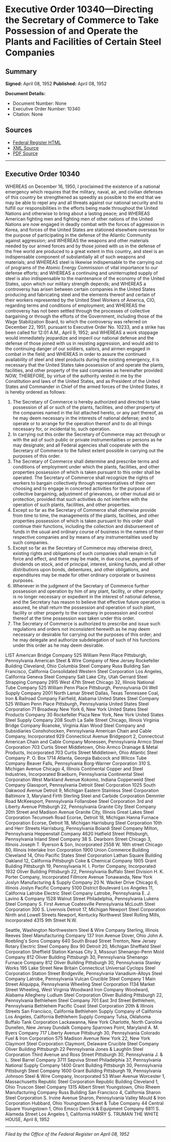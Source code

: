 # Executive Order 10340—Directing the Secretary of Commerce to Take Possession of and Operate the Plants and Facilities of Certain Steel Companies

## Summary

**Signed:** April 08, 1952
**Published:** April 08, 1952

**Document Details:**
- Document Number: None
- Executive Order Number: 10340
- Citation: None

## Sources
- [Federal Register HTML](https://www.presidency.ucsb.edu/documents/executive-order-10340-directing-the-secretary-commerce-take-possession-and-operate-the)
- [XML Source](None)
- [PDF Source](None)

---

## Executive Order 10340

WHEREAS on December 16, 1950, I proclaimed the existence of a national emergency which requires that the military, naval, air, and civilian defenses of this country be strengthened as speedily as possible to the end that we may be able to repel any and all threats against our national security and to fulfill our responsibilities in the efforts being made throughout the United Nations and otherwise to bring about a lasting peace; and
WHEREAS American fighting men and fighting men of other nations of the United Nations are now engaged in deadly combat with the forces of aggression in Korea, and forces of the United States are stationed elsewhere overseas for the purpose of participating in the defense of the Atlantic Community against aggression; and
WHEREAS the weapons and other materials needed by our armed forces and by those joined with us in the defense of the free world are produced to a great extent in this country, and steel is an indispensable component of substantially all of such weapons and materials; and
WHEREAS steel is likewise indispensable to the carrying out of programs of the Atomic Energy Commission of vital importance to our defense efforts; and
WHEREAS a continuing and uninterrupted supply of steel is also indispensable to the maintenance of the economy of the United States, upon which our military strength depends; and
WHEREAS a controversy has arisen between certain companies in the United States producing and fabricating steel and the elements thereof and certain of their workers represented by the United Steel Workers of America, CIO, regarding terms and conditions of employment; and
WHEREAS the controversy has not been settled through the processes of collective bargaining or through the efforts of the Government, including those of the Wage Stabilization Board, to which the controversy was referred on December 22, 1951, pursuant to Executive Order No. 10233, and a strike has been called for 12:01 A.M., April 9, 1952; and
WHEREAS a work stoppage would immediately jeopardize and imperil our national defense and the defense of those joined with us in resisting aggression, and would add to the continuing danger of our soldiers, sailors, and airmen engaged in combat in the field; and
WHEREAS in order to assure the continued availability of steel and steel products during the existing emergency, it is necessary that the United States take possession of and operate the plants, facilities, and other property of the said companies as hereinafter provided:
NOW, THEREFORE, by virtue of the authority vested in me by the Constitution and laws of the United States, and as President of the United States and Commander in Chief of the armed forces of the United States, it is hereby ordered as follows:
1. The Secretary of Commerce is hereby authorized and directed to take possession of all or such of the plants, facilities, and other property of the companies named in the list attached hereto, or any part thereof, as he may deem necessary in the interests of national defense; and to operate or to arrange for the operation thereof and to do all things necessary for, or incidental to, such operation.
2. In carrying out this order the Secretary of Commerce may act through or with the aid of such public or private instrumentalities or persons as he may designate; and all Federal agencies shall cooperate with the Secretary of Commerce to the fullest extent possible in carrying out the purposes of this order.
3. The Secretary of Commerce shall determine and prescribe terms and conditions of employment under which the plants, facilities, and other properties possession of which is taken pursuant to this order shall be operated. The Secretary of Commerce shall recognize the rights of workers to bargain collectively through representatives of their own choosing and to engage in concerted activities for the purpose of collective bargaining, adjustment of grievances, or other mutual aid or protection, provided that such activities do not interfere with the operation of such plants, facilities, and other properties.
4. Except so far as the Secretary of Commerce shall otherwise provide from time to time, the managements of the plants, facilities, and other properties possession of which is taken pursuant to this order shall continue their functions, including the collection and disbursement of funds in the usual and ordinary course of business in the names of their respective companies and by means of any instrumentalities used by such companies.
5. Except so far as the Secretary of Commerce may otherwise direct, existing rights and obligations of such companies shall remain in full force and effect, and there may be made, in due course, payments of dividends on stock, and of principal, interest, sinking funds, and all other distributions upon bonds, debentures, and other obligations, and expenditures may be made for other ordinary corporate or business purposes.
6. Whenever in the judgment of the Secretary of Commerce further possession and operation by him of any plant, facility, or other property is no longer necessary or expedient in the interest of national defense, and the Secretary has reason to believe that effective future operation is assured, he shall return the possession and operation of such plant, facility or other property to the company in possession and control thereof at the time possession was taken under this order.
7. The Secretary of Commerce is authorized to prescribe and issue such regulations and orders not inconsistent herewith as he may deem necessary or desirable for carrying out the purposes of this order; and he may delegate and authorize subdelegation of such of his functions under this order as he may deem desirable.

LIST
American Bridge Company
525 William Penn Place
Pittsburgh, Pennsylvania
American Steel & Wire Company of New Jersey
Rockefeller Building
Cleveland, Ohio
Columbia Steel Company
Russ Building
San Francisco, California
Consolidated Western Steel Corporation
Los Angeles, California
Geneva Steel Company
Salt Lake City, Utah
Gerrard Steel Strapping Company
2915 West 47th Street
Chicago 32, Illinois
National Tube Company
525 William Penn Place
Pittsburgh, Pennsylvania
Oil Well Supply Company
2001 North Lamar Street
Dallas, Texas
Tennessee Coal, Iron & Railroad Company
Fairfield, Alabama
United States Steel Company
525 William Penn Place
Pittsburgh, Pennsylvania
United States Steel Corporation
71 Broadway
New York 6, New York
United States Steel Products Company
30 Rockefeller Plaza
New York, New York
United States Steel Supply Company
208 South La Salle Street
Chicago, Illinois
Virginia Bridge Company
Roanoke, Virginia
Alan Wood Steel Company and Subsidiaries
Conshohocken, Pennsylvania
American Chain and Cable Company, Incorporated
929 Connecticut Avenue
Bridgeport 2, Connecticut
American Chain and Cable Company
Monessen, Pennsylvania
Armco Steel Corporation
703 Curtis Street
Middletown, Ohio
Armco Drainage & Metal Products, Incorporated
703 Curtis Street
Middletown, Ohio
Atlantic Steel Company
P. O. Box 1714
Atlanta, Georgia
Babcock and Wilcox Tube Company
Beaver Falls, Pennsylvania
Borg-Warner Corporation
310 S. Michigan Avenue
Chicago 4, Illinois
Continental Copper and Steel Industries, Incorporated
Braeburn, Pennsylvania
Continental Steel Corporation
West Markland Avenue
Kokomo, Indiana
Copperweld Steel Company
Glassport, Pennsylvania
Detroit Steel Corporation
1025 South Oakwood Avenue
Detroit 9, Michigan
Eastern Stainless Steel Corporation
Baltimore 3, Maryland
Firth Sterling Steel and Carbide Corporation
Demmler Road
McKeesport, Pennsylvania
Follansbee Steel Corporation
3rd and Liberty Avenue
Pittsburgh 22, Pennsylvania
Granite City Steel Company
20th Street and Madison Avenue
Granite City, Illinois
Great Lakes Steel Corporation
Tecumseh Road
Ecorse, Detroit 18, Michigan
Hanna Furnace Corporation
Ecorse, Detroit 18, Michigan
Harrisburg Steel Corporation
10th and Herr Streets
Harrisburg, Pennsylvania
Boiardi Steel Company
Milton, Pennsylvania
Heppenstall Company
4620 Hatfield Street
Pittsburgh, Pennsylvania
Inland Steel Company
38 S. Dearborn Street
Chicago 3, Illinois
Joseph T. Ryerson & Son, Incorporated
2558 W. 16th street
Chicago 80, Illinois
Interlake Iron Corporation
1900 Union Commerce Building
Cleveland 14, Ohio
Pacific States Steel Corporation
Lathan Square Building
Oakland 12, California
Pittsburgh Coke & Chemical Company
1905 Grant Building
Pittsburgh 19, Pennsylvania
H. I. Porter Company, Incorporated
1932 Oliver Building
Pittsburgh 22, Pennsylvania
Buffalo Steel Division
H. K. Porter Company, Incorporated
Fillmore Avenue
Tonawanda, New York
Joslyn Manufacturing & Supply Company
20 N. Wacker Drive
Chicago 6, Illinois
Joslyn Pacific Company
5100 District Boulevard
Los Angeles 11, California
Latrobe Electric Steel Company
Latrobe, Pennsylvania
E. J. Lavino & Company
1528 Walnut Street
Philadelphia, Pennsylvania
Lukens Steel Company
S. First Avenue
Coatesville Pennsylvania
McLouth Steel Corporation
300 S. Livernois
Detroit 17, Michigan
Newport Steel Corporation
Ninth and Lowell Streets
Newport, Kentucky
Northwest Steel Rolling Mills, Incorporated
4315 9th Street N.W.

Seattle, Washington
Northwestern Steel & Wire Company
Sterling, Illinois
Reeves Steel Manufacturing Company
137 Iron Avenue
Dover, Ohio
John A. Roebling's Sons Company
640 South Broad Street
Trenton, New Jersey
Rotary Electric Steel Company
Box 90
Detroit 20, Michigan
Sheffield Steel Corporation
Sheffield Station
Kansas City 3, Missouri
Shenango-Penn Mold Company
812 Oliver Building
Pittsburgh 30, Pennsylvania
Shenango Furnace Company
812 Oliver Building
Pittsburgh 30, Pennsylvania
Stanley Works
195 Lake Street
New Britain Connecticut
Universal Cyclops Steel Corporation
Station Street
Bridgeville, Pennsylvania
Vanadium-Alloys Steel Company
Latrobe, Pennsylvania
Vulcan Crucible Steel Company
1 Main Street
Aliquippa, Pennsylvania
Wheeling Steel Corporation
1134 Market Street
Wheeling, West Virginia
Woodward Iron Company
Woodward, Alabama
Allegheny Ludlum Steel Corporation
Oliver Building
Pittsburgh 22, Pennsylvania
Bethlehem Steel Company
701 East 3rd Street
Bethlehem, Pennsylvania
Bethlehem Pacific Coast Steel Corporation
20th & Illinois Streets
San Francisco, California
Bethlehem Supply Company of California
Los Angeles, California
Bethlehem Supply Company
Tulsa, Oklahoma
Buffalo Tank Corporation
Lackawanna, New York
Charlotte, North Carolina
Dunellen, New Jersey
Dundalk Company
Sparrows Point, Maryland
A. M. Byers Company
717 Liberty Avenue
Pittsburgh 30, Pennsylvania
Colorado Fuel & Iron Corporation
575 Madison Avenue
New York 22, New York
Claymont Steel Corporation
Claymont, Delaware
Crucible Steel Company
Oliver Building
Pittsburgh 22 Pennsylvania
Jones & Laughlin Steel Corporation
Third Avenue and Ross Street
Pittsburgh 30, Pennsylvania
J. & L. Steel Barrel Company
3711 Sepviva Street
Philadelphia 37, Pennsylvania
National Supply Company
1400 Grant Building
Pittsburgh 30, Pennsylvania
Pittsburgh Steel Company
1600 Grant Building
Pittsburgh 19, Pennsylvania
Johnson Steel & Wire Company, Incorporated
53 Wiser Avenue
Worcester 1, Massachusetts
Republic Steel Corporation
Republic Building
Cleveland 1, Ohio
Truscon Steel Company
1315 Albert Street
Youngstown, Ohio
Rheem Manufacturing Company
Russ Building
San Francisco 4, California
Sharon Steel Corporation
S. Irvine Avenue
Sharon, Pennsylvania
Valley Mould & Iron Corporation
Hubbard, Ohio
Youngstown Sheet & Tube Company
44 Central Square
Youngstown 1, Ohio
Emsco Derrick & Equipment Company
6811 S. Alameda Street
Los Angeles 1, California
HARRY S. TRUMAN
THE WHITE HOUSE,
April 8, 1952

---

*Filed by the Office of the Federal Register on April 08, 1952*
